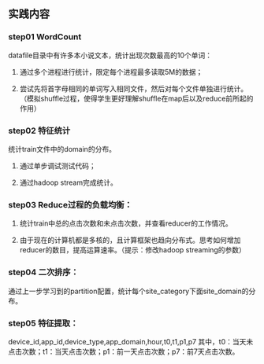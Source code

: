 ## 实践内容

### step01 WordCount
datafile目录中有许多本小说文本，统计出现次数最高的10个单词：

1)  通过多个进程进行统计，限定每个进程最多读取5M的数据；

2)  尝试先将首字母相同的单词写入相同文件，然后对每个文件单独进行统计。（模拟shuffle过程，使得学生更好理解shuffle在map后以及reduce前所起的作用）

### step02 特征统计
统计train文件中的domain的分布。

1)  通过单步调试测试代码；

2)  通过hadoop stream完成统计。


### step03 Reduce过程的负载均衡：
1)  统计train中总的点击次数和未点击次数，并查看reducer的工作情况。

2)  由于现在的计算机都是多核的，且计算框架也趋向分布式。思考如何增加reducer的数目，提高运算速率。（提示：修改hadoop streaming的参数）

### step04 二次排序：
通过上一步学习到的partition配置，统计每个site_category下面site_domain的分布。

### step05 特征提取：
device_id,app_id,device_type,app_domain,hour,t0,t1,p1,p7
其中，t0：当天未点击次数；t1：当天点击次数；p1：前一天点击次数；p7：前7天点击次数。
